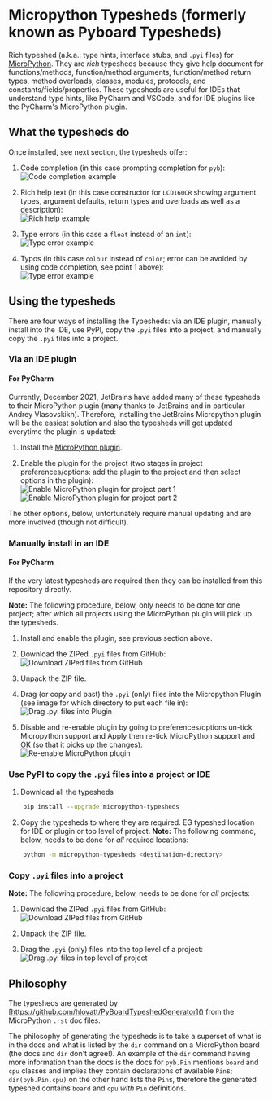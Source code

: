 # Micropython Typesheds (formerly known as Pyboard Typesheds)

Rich typeshed (a.k.a.: type hints, interface stubs, and `.pyi` files)
for [MicroPython](http://micropython.org).
They are *rich* typesheds because they give help document for
functions/methods, function/method arguments, function/method return types,
method overloads, classes, modules, protocols,
and constants/fields/properties. 
These typesheds are useful for IDEs that understand type hints,
like PyCharm and VSCode, and for IDE plugins like the PyCharm's MicroPython plugin.

## What the typesheds do

Once installed, see next section, the typesheds offer:

1. Code completion (in this case prompting completion for `pyb`):\
   ![Code completion example](https://github.com/hlovatt/PyBoardTypeshed/blob/master/media/code.png?raw=true "Possible code completions")

2. Rich help text (in this case constructor for `LCD160CR`
   showing argument types, argument defaults, return types and 
   overloads as well as a description):\
   ![Rich help example](https://github.com/hlovatt/PyBoardTypeshed/blob/master/media/help.png?raw=true "Rich help for overloaded constructor")

3. Type errors (in this case a `float` instead of an `int`):\
   ![Type error example](https://github.com/hlovatt/PyBoardTypeshed/blob/master/media/type.png?raw=true "Detects type error")

4. Typos (in this case `colour` instead of `color`; error can be avoided by 
   using code completion, see point 1 above):\
   ![Type error example](https://github.com/hlovatt/PyBoardTypeshed/blob/master/media/typo.png?raw=true "Detects missing attribute due to typo")

## Using the typesheds

There are four ways of installing the Typesheds:
via an IDE plugin, manually install into the IDE, 
use PyPI, copy the `.pyi` files into a project,
and manually copy the `.pyi` files into a project.

### Via an IDE plugin

#### For PyCharm

Currently, December 2021, JetBrains have added many of these typesheds to their 
MicroPython plugin (many thanks to JetBrains and in particular Andrey Vlasovskikh).
Therefore, installing the JetBrains Micropython plugin
will be the easiest solution and also 
the typesheds will get updated everytime the plugin is updated:

1. Install the
   [MicroPython plugin](https://plugins.jetbrains.com/plugin/9777-micropython).

2. Enable the plugin for the project
   (two stages in project preferences/options:
   add the plugin to the project and then select options in the plugin):\
   ![Enable MicroPython plugin for project part 1](https://github.com/hlovatt/PyBoardTypeshed/blob/master/media/enable_pt1.png?raw=true "Select MicroPython Language")
   ![Enable MicroPython plugin for project part 2](https://github.com/hlovatt/PyBoardTypeshed/blob/master/media/enable_pt2.png?raw=true "Enable MicroPython support, select Pyboard, and select device path)")

The other options, below, unfortunately require manual updating and are more 
involved (though not difficult).

### Manually install in an IDE

#### For PyCharm

If the very latest typesheds are required then they can be installed from
this repository directly.

**Note:** The following procedure, below, only needs to be done for one project; 
after which all projects using the
MicroPython plugin will pick up the typesheds.

1. Install and enable the plugin, see previous section above.

2. Download the ZIPed `.pyi` files from GitHub:\
   ![Download ZIPed files from GitHub](https://github.com/hlovatt/PyBoardTypeshed/blob/master/media/download.png?raw=true "Select 'Download Zip' from 'Code' dropdown")

3. Unpack the ZIP file.

4. Drag (or copy and past) the `.pyi` (only) files into the Micropython Plugin
   (see image for which directory to put each file in):\
   ![Drag `.pyi` files into Plugin](https://github.com/hlovatt/PyBoardTypeshed/blob/master/media/typesheds.png?raw=true "`.pyi` files in Micropython plugin")

5. Disable and re-enable plugin by going to preferences/options un-tick 
   Micropython support and Apply then re-tick
   MicroPython support and OK
   (so that it picks up the changes):\
   ![Re-enable MicroPython plugin](https://github.com/hlovatt/PyBoardTypeshed/blob/master/media/enable_pt2.png?raw=true "Un-tick and OK back into preferences re-tick MicroPython support and OK")

### Use PyPI to copy the `.pyi` files into a project or IDE

  1. Download all the typesheds

```bash
    pip install --upgrade micropython-typesheds
```

  2. Copy the typesheds to where they are required.
     EG typeshed location for IDE or plugin or top 
     level of project.
     **Note:** The following command, below, needs 
     to be done for *all* required locations:

```bash
    python -m micropython-typesheds <destination-directory>
```

### Copy `.pyi` files into a project

**Note:** The following procedure, below, needs to be done for *all* projects:

1. Download the ZIPed `.pyi` files from GitHub:\
   ![Download ZIPed files from GitHub](https://github.com/hlovatt/PyBoardTypeshed/blob/master/media/download.png?raw=true "Select 'Download Zip' from 'Code' dropdown")

2. Unpack the ZIP file.

3. Drag the `.pyi` (only) files into the top level of a project:\
   ![Drag `.pyi` files in top level of project](https://github.com/hlovatt/PyBoardTypeshed/blob/master/media/files.png?raw=true "`.pyi` files in top level of project")

## Philosophy

The typesheds are generated by
[https://github.com/hlovatt/PyBoardTypeshedGenerator]()
from the MicroPython `.rst` doc files.

The philosophy of generating the typesheds is to take a superset of what is 
in the docs and what is listed by the `dir`
command on a MicroPython board
(the docs and `dir` don't agree!). 
An example of the `dir` command having more information than the docs is the docs
for `pyb.Pin` mentions `board` and `cpu` classes and implies they contain 
declarations of available `Pin`s;
`dir(pyb.Pin.cpu)` on the other hand lists the `Pin`s, 
therefore the generated typeshed contains `board` and `cpu`
*with* `Pin` definitions.
